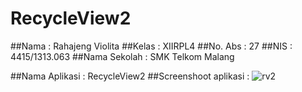 # RecycleView2

##Nama : Rahajeng Violita
##Kelas : XIIRPL4
##No. Abs : 27
##NIS : 4415/1313.063
##Nama Sekolah : SMK Telkom Malang

##Nama Aplikasi : RecycleView2
##Screenshoot aplikasi :
![rv2](https://cloud.githubusercontent.com/assets/22489784/20049399/7235d280-a4f5-11e6-9958-cce39dd08f77.JPG)

